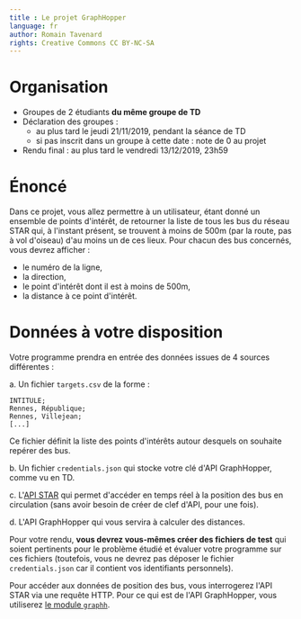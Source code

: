```yaml
---
title : Le projet GraphHopper
language: fr
author: Romain Tavenard
rights: Creative Commons CC BY-NC-SA
---
```


# Organisation

* Groupes de 2 étudiants **du même groupe de TD**
* Déclaration des groupes :
  * au plus tard le jeudi 21/11/2019, pendant la séance de TD
  * si pas inscrit dans un groupe à cette date : note de 0 au projet
* Rendu final : au plus tard le vendredi 13/12/2019, 23h59

# Énoncé

Dans ce projet, vous allez permettre à un utilisateur, étant donné un ensemble
de points d'intérêt, de retourner la liste de tous les bus du réseau STAR qui,
à l'instant présent, se trouvent à moins de 500m (par la route, pas à vol
    d'oiseau) d'au moins un de ces lieux.
Pour chacun des bus concernés, vous devrez afficher :

- le numéro de la ligne,
- la direction,
- le point d'intérêt dont il est à moins de 500m,
- la distance à ce point d'intérêt.

# Données à votre disposition

Votre programme prendra en entrée des données issues de 4 sources différentes :

a. Un fichier `targets.csv` de la forme :
```
INTITULE;
Rennes, République;
Rennes, Villejean;
[...]
```
Ce fichier définit la liste des points d'intérêts autour desquels on souhaite
repérer des bus.

b. Un fichier `credentials.json` qui stocke votre clé d'API GraphHopper, comme
vu en TD.

c. L'[API STAR](https://data.explore.star.fr/explore/) qui permet d'accéder en
temps réel à la position des bus en circulation (sans avoir besoin de créer de
    clef d'API, pour une fois).

d. L'API GraphHopper qui vous servira à calculer des distances.

Pour votre rendu, **vous devrez vous-mêmes créer des fichiers de test** qui
soient pertinents pour le problème étudié et évaluer votre programme sur ces
fichiers (toutefois, vous ne devrez pas déposer le fichier `credentials.json`
    car il contient vos identifiants personnels).

Pour accéder aux données de position des bus, vous interrogerez l'API STAR via
une requête HTTP.
Pour ce qui est de l'API GraphHopper, vous utiliserez
[le module `graphh`](https://graphh.readthedocs.io).

